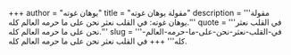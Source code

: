 +++
author = "يوهان غوته"
title = "مقولة يوهان غوته"
description = '''مقولة يوهان غوته: في القلب نعثر نحن على ما حرمه العالم كله.'''
quote = '''في القلب نعثر نحن على ما حرمه العالم كله.'''
slug = '''في-القلب-نعثر-نحن-على-ما-حرمه-العالم-كله'''
+++
في القلب نعثر نحن على ما حرمه العالم كله.
